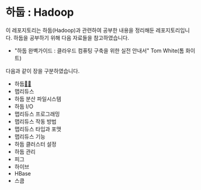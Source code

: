 # 하둡 : Hadoop

이 레포지토리는 하둡(Hadoop)과 관련하여 공부한 내용을 정리해둔 레포지토리입니다. 하둡을 공부하기 위해 다음 자료들을 참고하였습니다.

* "하둡 완벽가이드 : 클라우드 컴퓨팅 구축을 위한 실전 안내서" Tom White(톰 화이트)

다음과 같이 장을 구분하였습니다.

* 하둡[✍🏻](1_hadoop.md)
* 맵리듀스
* 하둡 분산 파일시스템
* 하둡 I/O
* 맵리듀스 프로그래밍
* 맵리듀스 작동 방법
* 맵리듀스 타입과 포맷
* 맵리듀스 기능
* 하둡 클러스터 설정
* 하둡 관리
* 피그
* 하이브
* HBase
* 스쿱